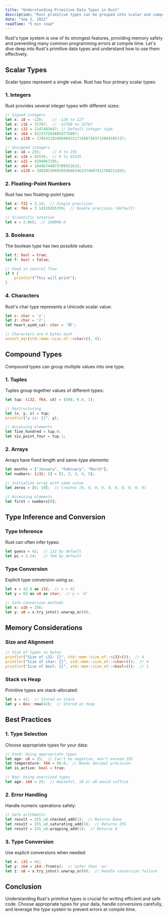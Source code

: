 ```yaml
---
title: "Understanding Primitive Data Types in Rust"
description: "Rust primitive types can be grouped into scalar and compound data types. Let's review what they are, how they're used, and their limitations."
date: "Sep 2, 2022"
readTime: "5 min read"
---
```


Rust's type system is one of its strongest features, providing memory safety and preventing many common programming errors at compile time. Let's dive deep into Rust's primitive data types and understand how to use them effectively.

## Scalar Types

Scalar types represent a single value. Rust has four primary scalar types:

### 1. Integers

Rust provides several integer types with different sizes:

```rust
// Signed integers
let x: i8 = -128;    // -128 to 127
let x: i16 = 32767;  // -32768 to 32767
let x: i32 = 2147483647; // Default integer type
let x: i64 = 9223372036854775807;
let x: i128 = 170141183460469231731687303715884105727;

// Unsigned integers
let x: u8 = 255;     // 0 to 255
let x: u16 = 65535;  // 0 to 65535
let x: u32 = 4294967295;
let x: u64 = 18446744073709551615;
let x: u128 = 340282366920938463463374607431768211455;
```

### 2. Floating-Point Numbers

Rust has two floating-point types:

```rust
let x: f32 = 3.14;  // Single precision
let x: f64 = 3.14159265359;  // Double precision (default)

// Scientific notation
let x = 2.0e5;  // 200000.0
```

### 3. Booleans

The boolean type has two possible values:

```rust
let t: bool = true;
let f: bool = false;

// Used in control flow
if t {
    println!("This will print");
}
```

### 4. Characters

Rust's char type represents a Unicode scalar value:

```rust
let c: char = 'z';
let z: char = 'ℤ';
let heart_eyed_cat: char = '😻';

// Characters are 4 bytes each
assert_eq!(std::mem::size_of::<char>(), 4);
```

## Compound Types

Compound types can group multiple values into one type.

### 1. Tuples

Tuples group together values of different types:

```rust
let tup: (i32, f64, u8) = (500, 6.4, 1);

// Destructuring
let (x, y, z) = tup;
println!("y is: {}", y);

// Accessing elements
let five_hundred = tup.0;
let six_point_four = tup.1;
```

### 2. Arrays

Arrays have fixed length and same-type elements:

```rust
let months = ["January", "February", "March"];
let numbers: [i32; 5] = [1, 2, 3, 4, 5];

// Initialize array with same value
let zeros = [0; 10];  // Creates [0, 0, 0, 0, 0, 0, 0, 0, 0, 0]

// Accessing elements
let first = numbers[0];
```

## Type Inference and Conversion

### Type Inference

Rust can often infer types:

```rust
let guess = 42;  // i32 by default
let pi = 3.14;   // f64 by default
```

### Type Conversion

Explicit type conversion using `as`:

```rust
let x = 42.9 as i32;  // x = 42
let y = 65 as u8 as char;  // y = 'A'

// Safe conversion methods
let x: u16 = 256;
let y: u8 = x.try_into().unwrap_or(0);
```

## Memory Considerations

### Size and Alignment

```rust
// Size of types in bytes
println!("Size of i32: {}", std::mem::size_of::<i32>());  // 4
println!("Size of char: {}", std::mem::size_of::<char>());  // 4
println!("Size of bool: {}", std::mem::size_of::<bool>());  // 1
```

### Stack vs Heap

Primitive types are stack-allocated:

```rust
let x = 42;  // Stored on stack
let y = Box::new(42);  // Stored on heap
```

## Best Practices

### 1. Type Selection

Choose appropriate types for your data:

```rust
// Good: Using appropriate types
let age: u8 = 25;  // Can't be negative, won't exceed 255
let temperature: f64 = 98.6;  // Needs decimal precision
let is_active: bool = true;

// Bad: Using oversized types
let age: i64 = 25;  // Wasteful, i8 or u8 would suffice
```

### 2. Error Handling

Handle numeric operations safely:

```rust
// Safe arithmetic
let result = 255_u8.checked_add(1);  // Returns None
let result = 255_u8.saturating_add(1);  // Returns 255
let result = 255_u8.wrapping_add(1);  // Returns 0
```

### 3. Type Conversion

Use explicit conversions when needed:

```rust
let x: i32 = 42;
let y: i64 = i64::from(x);  // Safer than 'as'
let z: u8 = x.try_into().unwrap_or(0);  // Handle conversion failure
```

## Conclusion

Understanding Rust's primitive types is crucial for writing efficient and safe code. Choose appropriate types for your data, handle conversions carefully, and leverage the type system to prevent errors at compile time. 
